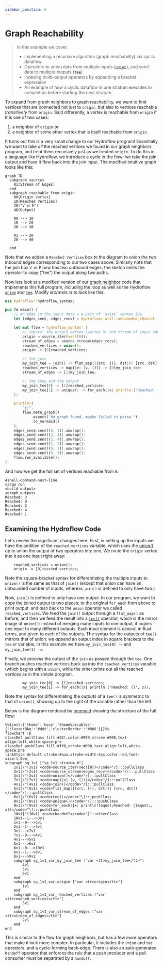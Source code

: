 ```yaml
---
sidebar_position: 6
---
```


# Graph Reachability
> In this example we cover:
> * Implementing a recursive algorithm (graph reachability) via cyclic dataflow
> * Operators to union data from multiple inputs ([`union`](../syntax/surface_ops_gen.md#union)), and send data to multiple outputs ([`tee`](../syntax/surface_ops_gen.md#tee))
> * Indexing multi-output operators by appending a bracket expression
> * An example of how a cyclic dataflow in one stratum executes to completion before starting the next stratum. 


To expand from graph neighbors to graph reachability, we want to find vertices that are connected not just to `origin`,
but also to vertices reachable *transitively* from `origin`. Said differently, a vertex is reachable from `origin` if it is
one of two cases: 
1. a neighbor of `origin` *or* 
2. a neighbor of some other vertex that is itself reachable from `origin`. 

It turns out this is a very small change to our Hydroflow program! Essentially we want to take *all* the reached vertices we found in our graph neighbors program,
and treat them recursively just as we treated `origin`.
To do this in a language like Hydroflow, we introduce a cycle in the flow:
we take the join output and have it
flow back into the join input. The modified intuitive graph looks like this:

```mermaid
graph TD
  subgraph sources
    01[Stream of Edges]
  end
  subgraph reachable from origin
    00[Origin Vertex]
    10[Reached Vertices]
    20("V ⨝ E")
    40[Output]

    00 --> 10
    10 --> 20
    20 --> 10

    01 --> 20
    20 --> 40
    
  end
```
Note that we added a `Reached Vertices` box to the diagram to union the two inbound edges corresponding to our 
two cases above. Similarly note that the join box `V ⨝ E` now has two _outbound_ edges; the sketch omits the operator 
to copy ("tee") the output along 
two paths.

Now lets look at a modified version of our [graph neighbor](example_4_neighbors.md) code that implements this full program, including the loop as well as the Hydroflow [`union`](../syntax/surface_ops_gen.md#union) and [`tee`](../syntax/surface_ops_gen.md#tee).
Modify src/main.rs to look like this:

```rust
use hydroflow::hydroflow_syntax;

pub fn main() {
    // An edge in the input data = a pair of `usize` vertex IDs.
    let (edges_send, edges_recv) = hydroflow::util::unbounded_channel::<(usize, usize)>();

    let mut flow = hydroflow_syntax! {
        // inputs: the origin vertex (vertex 0) and stream of input edges
        origin = source_iter(vec![0]);
        stream_of_edges = source_stream(edges_recv);
        reached_vertices = union();
        origin -> [0]reached_vertices;

        // the join
        my_join_tee = join() -> flat_map(|(src, ((), dst))| [src, dst]) -> tee();
        reached_vertices -> map(|v| (v, ())) -> [0]my_join_tee;
        stream_of_edges -> [1]my_join_tee;

        // the loop and the output
        my_join_tee[0] -> [1]reached_vertices;
        my_join_tee[1] -> unique() -> for_each(|x| println!("Reached: {}", x));
    };

    println!(
        "{}",
        flow.meta_graph()
            .expect("No graph found, maybe failed to parse.")
            .to_mermaid()
    );
    edges_send.send((0, 1)).unwrap();
    edges_send.send((2, 4)).unwrap();
    edges_send.send((3, 4)).unwrap();
    edges_send.send((1, 2)).unwrap();
    edges_send.send((0, 3)).unwrap();
    edges_send.send((0, 3)).unwrap();
    flow.run_available();
}
```

And now we get the full set of vertices reachable from `0`:
```console
#shell-command-next-line
cargo run
<build output>
<graph output>
Reached: 3
Reached: 0
Reached: 2
Reached: 4
Reached: 1
```

## Examining the Hydroflow Code
Let's review the significant changes here. First, in setting up the inputs we have the 
addition of the `reached_vertices` variable, which uses the [union()](../syntax/surface_ops_gen.md#union) 
op to union the output of two operators into one. 
We route the `origin` vertex into it as one input right away:
```rust,ignore
    reached_vertices = union();
    origin -> [0]reached_vertices;
```
Note the square-bracket syntax for differentiating the multiple inputs to `union()`
is the same as that of `join()` (except that union can have an unbounded number of inputs,
whereas `join()` is defined to only have two.)

Now, `join()` is defined to only have one output. In our program, we want to copy 
the joined 
output to two places: to the original `for_each` from above to print output, and *also* 
back to the `union` operator we called `reached_vertices`.
We feed the `join()` output 
through a `flat_map()` as before, and then we feed the result into a [`tee()`](../syntax/surface_ops_gen.md#tee) operator,
which is the mirror image of `union()`:  instead of merging many inputs to one output, 
it copies one input to many different outputs.  Each input element is _cloned_, in Rust terms, and
given to each of the outputs. The syntax for the outputs of `tee()` mirrors that of union: we *append* 
an output index in square brackets to the `tee` or variable. In this example we have
`my_join_tee[0] ->` and `my_join_tee[1] ->`.

Finally, we process the output of the `join` as passed through the `tee`.
One branch pushes reached vertices back up into the `reached_vertices` variable (which begins with a `union`), while the other
prints out all the reached vertices as in the simple program.
```rust,ignore
        my_join_tee[0] -> [1]reached_vertices;
        my_join_tee[1] -> for_each(|x| println!("Reached: {}", x));
```
Note the syntax for differentiating the *outputs* of a `tee()` is symmetric to that of `union()`, 
showing up to the right of the variable rather than the left.

Below is the diagram rendered by [mermaid](https://mermaid-js.github.io/) showing
the structure of the full flow:
```mermaid
%%{init:{'theme':'base','themeVariables':{'clusterBkg':'#ddd','clusterBorder':'#888'}}}%%
flowchart TD
classDef pullClass fill:#02f,color:#999,stroke:#000,text-align:left,white-space:pre
classDef pushClass fill:#ff0,stroke:#000,text-align:left,white-space:pre
linkStyle default stroke:#aaa,stroke-width:4px,color:red,font-size:1.5em;
subgraph sg_1v1 ["sg_1v1 stratum 0"]
    1v1[\"(1v1) <code>source_iter(vec![0])</code>"/]:::pullClass
    2v1[\"(2v1) <code>source_stream(edges_recv)</code>"/]:::pullClass
    3v1[\"(3v1) <code>union()</code>"/]:::pullClass
    7v1[\"(7v1) <code>map(|v| (v, ()))</code>"/]:::pullClass
    4v1[\"(4v1) <code>join()</code>"/]:::pullClass
    5v1[\"(5v1) <code>flat_map(|(src, ((), dst))| [src, dst])</code>"/]:::pullClass
    6v1[/"(6v1) <code>tee()</code>"\]:::pushClass
    8v1[/"(8v1) <code>unique()</code>"\]:::pushClass
    9v1[/"(9v1) <code>for_each(|x| println!(&quot;Reached: {}&quot;, x))</code>"\]:::pushClass
    10v1["(10v1) <code>handoff</code>"]:::otherClass
    10v1--1--->3v1
    1v1--0--->3v1
    2v1--1--->4v1
    3v1--->7v1
    7v1--0--->4v1
    4v1--->5v1
    5v1--->6v1
    6v1--0--->10v1
    6v1--1--->8v1
    8v1--->9v1
    subgraph sg_1v1_var_my_join_tee ["var <tt>my_join_tee</tt>"]
        4v1
        5v1
        6v1
    end
    subgraph sg_1v1_var_origin ["var <tt>origin</tt>"]
        1v1
    end
    subgraph sg_1v1_var_reached_vertices ["var <tt>reached_vertices</tt>"]
        3v1
    end
    subgraph sg_1v1_var_stream_of_edges ["var <tt>stream_of_edges</tt>"]
        2v1
    end
end
```
This is similar to the flow for graph neighbors, but has a few more operators that make it look
more complex. In particular, it includes the `union` and `tee` operators, and a cycle-forming back-edge.
There is also an auto-generated `handoff` operator that enforces the rule that a push producer and a pull consumer must be separated by a `handoff`. 

